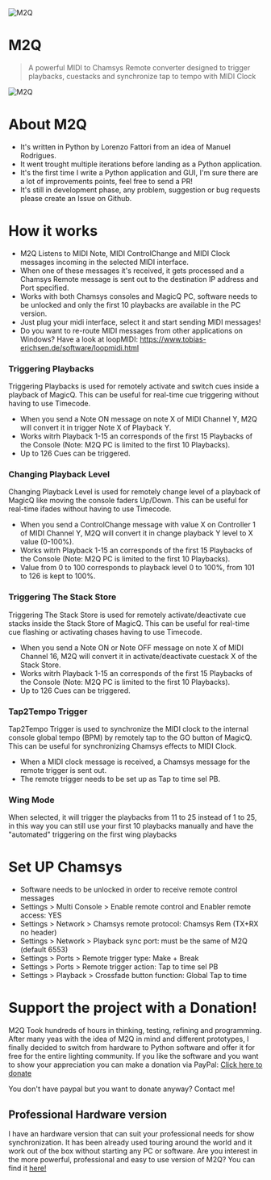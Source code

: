 <img src="https://i.imgur.com/skcF7OB.png" title="M2Q" alt="M2Q">

# M2Q

> A powerful MIDI to Chamsys Remote converter designed to trigger playbacks, cuestacks and synchronize tap to tempo with MIDI Clock
>

<img src="https://i.imgur.com/n8j722k.png" title="M2Q" alt="M2Q">



# About M2Q
- It's written in Python by Lorenzo Fattori from an idea of Manuel Rodrigues.
- It went trought multiple iterations before landing as a Python application.
- It's the first time I write a Python application and GUI, I'm sure there are a lot of improvements points, feel free to send a PR!
- It's still in development phase, any problem, suggestion or bug requests please create an Issue on Github.


# How it works
- M2Q Listens to MIDI Note, MIDI ControlChange and MIDI Clock messages incoming in the selected MIDI interface.
- When one of these messages it's received, it gets processed and a Chamsys Remote message is sent out to the destination IP address and Port specified.
- Works with both Chamsys consoles and MagicQ PC, software needs to be unlocked and only the first 10 playbacks are available in the PC version.
- Just plug your midi interface, select it and start sending MIDI messages!
- Do you want to re-route MIDI messages from other applications on Windows? Have a look at loopMIDI: https://www.tobias-erichsen.de/software/loopmidi.html

### Triggering Playbacks
Triggering Playbacks is used for remotely activate and switch cues inside a playback of MagicQ. This can be useful for real-time cue triggering without having to use Timecode.
- When you send a Note ON message on note X of MIDI Channel Y, M2Q will convert it in trigger Note X of Playback Y.
- Works witrh Playback 1-15 an corresponds of the first 15 Playbacks of the Console (Note: M2Q PC is limited to the first 10 Playbacks).
- Up to 126 Cues can be triggered.

### Changing Playback Level
Changing Playback Level is used for remotely change level of a playback of MagicQ like moving the console faders Up/Down. This can be useful for real-time ifades without having to use Timecode.
- When you send a ControlChange message with value X on Controller 1 of MIDI Channel Y, M2Q will convert it in change playback Y level to X value (0-100%).
- Works witrh Playback 1-15 an corresponds of the first 15 Playbacks of the Console (Note: M2Q PC is limited to the first 10 Playbacks).
- Value from 0 to 100 corresponds to playback level 0 to 100%, from 101 to 126 is kept to 100%.

### Triggering The Stack Store
Triggering The Stack Store is used for remotely activate/deactivate cue stacks inside the Stack Store of MagicQ. This can be useful for real-time cue flashing or activating chases having to use Timecode.
- When you send a Note ON or Note OFF message on note X of MIDI Channel 16, M2Q will convert it in activate/deactivate cuestack X of the Stack Store.
- Works witrh Playback 1-15 an corresponds of the first 15 Playbacks of the Console (Note: M2Q PC is limited to the first 10 Playbacks).
- Up to 126 Cues can be triggered.

### Tap2Tempo Trigger
Tap2Tempo Trigger is used to synchronize the MIDI clock to the internal console global tempo (BPM) by remotely tap to the GO button of MagicQ. This can be useful for synchronizing Chamsys effects to MIDI Clock.
- When a MIDI clock message is received, a Chamsys message for the remote trigger is sent out.
- The remote trigger needs to be set up as Tap to time sel PB.

### Wing Mode
When selected, it will trigger the playbacks from 11 to 25 instead of 1 to 25, in this way you can still use your first 10 playbacks manually and have the "automated" triggering on the first wing playbacks


# Set UP Chamsys
- Software needs to be unlocked in order to receive remote control messages
- Settings > Multi Console > Enable remote control and Enabler remote access: YES
- Settings > Network > Chamsys remote protocol: Chamsys Rem (TX+RX no header)
- Settings > Network > Playback sync port: must be the same of M2Q (default 6553)
- Settings > Ports > Remote trigger type: Make + Break
- Settings > Ports > Remote trigger action: Tap to time sel PB
- Settings > Playback > Crossfade button function: Global Tap to time


# Support the project with a Donation!
M2Q Took hundreds of hours in thinking, testing, refining and programming.
After many yeas with the idea of M2Q in mind and different prototypes, I finally decided to switch from hardware to Python software and offer it for free for the entire lighting community.
If you like the software and you want to show your appreciation you can make a donation via PayPal: [Click here to donate](https://www.paypal.me/lorenzofattori)

You don't have paypal but you want to donate anyway? Contact me!


## Professional Hardware version
I have an hardware version that can suit your professional needs for show synchronization. It has been already used touring around the world and it work out of the box without starting any PC or software.
Are you interest in the more powerful, professional and easy to use version of M2Q? You can find it [here!](https://www.tindie.com/products/lorenzofattori/m2q-control-your-chamsys-console-via-midi/)

